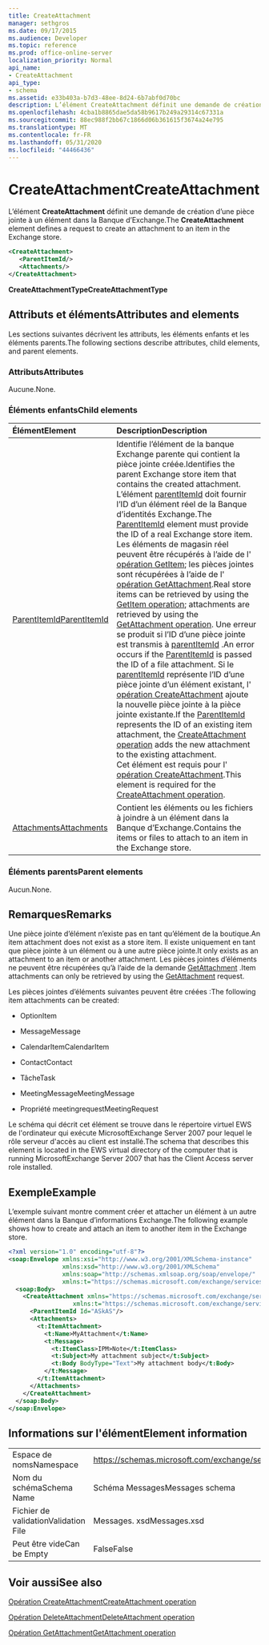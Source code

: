 ```yaml
---
title: CreateAttachment
manager: sethgros
ms.date: 09/17/2015
ms.audience: Developer
ms.topic: reference
ms.prod: office-online-server
localization_priority: Normal
api_name:
- CreateAttachment
api_type:
- schema
ms.assetid: e33b403a-b7d3-48ee-8d24-6b7abf0d70bc
description: L’élément CreateAttachment définit une demande de création d’une pièce jointe à un élément dans la Banque d’Exchange.
ms.openlocfilehash: 4cba1b8865dae5da58b9617b249a29314c67331a
ms.sourcegitcommit: 88ec988f2bb67c1866d06b361615f3674a24e795
ms.translationtype: MT
ms.contentlocale: fr-FR
ms.lasthandoff: 05/31/2020
ms.locfileid: "44466436"
---
```

# <a name="createattachment"></a><span data-ttu-id="797a5-103">CreateAttachment</span><span class="sxs-lookup"><span data-stu-id="797a5-103">CreateAttachment</span></span>

<span data-ttu-id="797a5-104">L’élément **CreateAttachment** définit une demande de création d’une pièce jointe à un élément dans la Banque d’Exchange.</span><span class="sxs-lookup"><span data-stu-id="797a5-104">The **CreateAttachment** element defines a request to create an attachment to an item in the Exchange store.</span></span> 
  
```xml
<CreateAttachment>
   <ParentItemId/>
   <Attachments/>
</CreateAttachment>
```

 <span data-ttu-id="797a5-105">**CreateAttachmentType**</span><span class="sxs-lookup"><span data-stu-id="797a5-105">**CreateAttachmentType**</span></span>
## <a name="attributes-and-elements"></a><span data-ttu-id="797a5-106">Attributs et éléments</span><span class="sxs-lookup"><span data-stu-id="797a5-106">Attributes and elements</span></span>

<span data-ttu-id="797a5-107">Les sections suivantes décrivent les attributs, les éléments enfants et les éléments parents.</span><span class="sxs-lookup"><span data-stu-id="797a5-107">The following sections describe attributes, child elements, and parent elements.</span></span>
  
### <a name="attributes"></a><span data-ttu-id="797a5-108">Attributs</span><span class="sxs-lookup"><span data-stu-id="797a5-108">Attributes</span></span>

<span data-ttu-id="797a5-109">Aucune.</span><span class="sxs-lookup"><span data-stu-id="797a5-109">None.</span></span>
  
### <a name="child-elements"></a><span data-ttu-id="797a5-110">Éléments enfants</span><span class="sxs-lookup"><span data-stu-id="797a5-110">Child elements</span></span>

|<span data-ttu-id="797a5-111">**Élément**</span><span class="sxs-lookup"><span data-stu-id="797a5-111">**Element**</span></span>|<span data-ttu-id="797a5-112">**Description**</span><span class="sxs-lookup"><span data-stu-id="797a5-112">**Description**</span></span>|
|:-----|:-----|
|[<span data-ttu-id="797a5-113">ParentItemId</span><span class="sxs-lookup"><span data-stu-id="797a5-113">ParentItemId</span></span>](parentitemid.md) <br/> |<span data-ttu-id="797a5-114">Identifie l’élément de la banque Exchange parente qui contient la pièce jointe créée.</span><span class="sxs-lookup"><span data-stu-id="797a5-114">Identifies the parent Exchange store item that contains the created attachment.</span></span> <span data-ttu-id="797a5-115">L’élément [parentItemId](parentitemid.md) doit fournir l’ID d’un élément réel de la Banque d’identités Exchange.</span><span class="sxs-lookup"><span data-stu-id="797a5-115">The [ParentItemId](parentitemid.md) element must provide the ID of a real Exchange store item.</span></span> <span data-ttu-id="797a5-116">Les éléments de magasin réel peuvent être récupérés à l’aide de l' [opération GetItem](getitem-operation.md); les pièces jointes sont récupérées à l’aide de l' [opération GetAttachment](getattachment-operation.md).</span><span class="sxs-lookup"><span data-stu-id="797a5-116">Real store items can be retrieved by using the [GetItem operation](getitem-operation.md); attachments are retrieved by using the [GetAttachment operation](getattachment-operation.md).</span></span> <span data-ttu-id="797a5-117">Une erreur se produit si l’ID d’une pièce jointe est transmis à [parentItemId](parentitemid.md) .</span><span class="sxs-lookup"><span data-stu-id="797a5-117">An error occurs if the [ParentItemId](parentitemid.md) is passed the ID of a file attachment.</span></span> <span data-ttu-id="797a5-118">Si le [parentItemId](parentitemid.md) représente l’ID d’une pièce jointe d’un élément existant, l' [opération CreateAttachment](createattachment-operation.md) ajoute la nouvelle pièce jointe à la pièce jointe existante.</span><span class="sxs-lookup"><span data-stu-id="797a5-118">If the [ParentItemId](parentitemid.md) represents the ID of an existing item attachment, the [CreateAttachment operation](createattachment-operation.md) adds the new attachment to the existing attachment.</span></span>  <br/> <span data-ttu-id="797a5-119">Cet élément est requis pour l' [opération CreateAttachment](createattachment-operation.md).</span><span class="sxs-lookup"><span data-stu-id="797a5-119">This element is required for the [CreateAttachment operation](createattachment-operation.md).</span></span>  <br/> |
|[<span data-ttu-id="797a5-120">Attachments</span><span class="sxs-lookup"><span data-stu-id="797a5-120">Attachments</span></span>](attachments-ex15websvcsotherref.md) <br/> |<span data-ttu-id="797a5-121">Contient les éléments ou les fichiers à joindre à un élément dans la Banque d’Exchange.</span><span class="sxs-lookup"><span data-stu-id="797a5-121">Contains the items or files to attach to an item in the Exchange store.</span></span>  <br/> |
   
### <a name="parent-elements"></a><span data-ttu-id="797a5-122">Éléments parents</span><span class="sxs-lookup"><span data-stu-id="797a5-122">Parent elements</span></span>

<span data-ttu-id="797a5-123">Aucun.</span><span class="sxs-lookup"><span data-stu-id="797a5-123">None.</span></span>
  
## <a name="remarks"></a><span data-ttu-id="797a5-124">Remarques</span><span class="sxs-lookup"><span data-stu-id="797a5-124">Remarks</span></span>

<span data-ttu-id="797a5-125">Une pièce jointe d’élément n’existe pas en tant qu’élément de la boutique.</span><span class="sxs-lookup"><span data-stu-id="797a5-125">An item attachment does not exist as a store item.</span></span> <span data-ttu-id="797a5-126">Il existe uniquement en tant que pièce jointe à un élément ou à une autre pièce jointe.</span><span class="sxs-lookup"><span data-stu-id="797a5-126">It only exists as an attachment to an item or another attachment.</span></span> <span data-ttu-id="797a5-127">Les pièces jointes d’éléments ne peuvent être récupérées qu’à l’aide de la demande [GetAttachment](getattachment.md) .</span><span class="sxs-lookup"><span data-stu-id="797a5-127">Item attachments can only be retrieved by using the [GetAttachment](getattachment.md) request.</span></span> 
  
<span data-ttu-id="797a5-128">Les pièces jointes d’éléments suivantes peuvent être créées :</span><span class="sxs-lookup"><span data-stu-id="797a5-128">The following item attachments can be created:</span></span>
  
- <span data-ttu-id="797a5-129">Option</span><span class="sxs-lookup"><span data-stu-id="797a5-129">Item</span></span>
    
- <span data-ttu-id="797a5-130">Message</span><span class="sxs-lookup"><span data-stu-id="797a5-130">Message</span></span>
    
- <span data-ttu-id="797a5-131">CalendarItem</span><span class="sxs-lookup"><span data-stu-id="797a5-131">CalendarItem</span></span>
    
- <span data-ttu-id="797a5-132">Contact</span><span class="sxs-lookup"><span data-stu-id="797a5-132">Contact</span></span>
    
- <span data-ttu-id="797a5-133">Tâche</span><span class="sxs-lookup"><span data-stu-id="797a5-133">Task</span></span>
    
- <span data-ttu-id="797a5-134">MeetingMessage</span><span class="sxs-lookup"><span data-stu-id="797a5-134">MeetingMessage</span></span>
    
- <span data-ttu-id="797a5-135">Propriété meetingrequest</span><span class="sxs-lookup"><span data-stu-id="797a5-135">MeetingRequest</span></span>
    
<span data-ttu-id="797a5-136">Le schéma qui décrit cet élément se trouve dans le répertoire virtuel EWS de l'ordinateur qui exécute MicrosoftExchange Server 2007 pour lequel le rôle serveur d'accès au client est installé.</span><span class="sxs-lookup"><span data-stu-id="797a5-136">The schema that describes this element is located in the EWS virtual directory of the computer that is running MicrosoftExchange Server 2007 that has the Client Access server role installed.</span></span>
  
## <a name="example"></a><span data-ttu-id="797a5-137">Exemple</span><span class="sxs-lookup"><span data-stu-id="797a5-137">Example</span></span>

<span data-ttu-id="797a5-138">L’exemple suivant montre comment créer et attacher un élément à un autre élément dans la Banque d’informations Exchange.</span><span class="sxs-lookup"><span data-stu-id="797a5-138">The following example shows how to create and attach an item to another item in the Exchange store.</span></span>
  
```XML
<?xml version="1.0" encoding="utf-8"?>
<soap:Envelope xmlns:xsi="http://www.w3.org/2001/XMLSchema-instance"
               xmlns:xsd="http://www.w3.org/2001/XMLSchema"
               xmlns:soap="http://schemas.xmlsoap.org/soap/envelope/"
               xmlns:t="https://schemas.microsoft.com/exchange/services/2006/types">
  <soap:Body>
    <CreateAttachment xmlns="https://schemas.microsoft.com/exchange/services/2006/messages" 
                  xmlns:t="https://schemas.microsoft.com/exchange/services/2006/types">
      <ParentItemId Id="ASkAS"/>
      <Attachments>
        <t:ItemAttachment>
          <t:Name>MyAttachment</t:Name>
          <t:Message>
            <t:ItemClass>IPM>Note</t:ItemClass>
            <t:Subject>My attachment subject</t:Subject>
            <t:Body BodyType="Text">My attachment body</t:Body>
          </t:Message>
        </t:ItemAttachment>
      </Attachments>
    </CreateAttachment>
  </soap:Body>
</soap:Envelope>
```

## <a name="element-information"></a><span data-ttu-id="797a5-139">Informations sur l'élément</span><span class="sxs-lookup"><span data-stu-id="797a5-139">Element information</span></span>

|||
|:-----|:-----|
|<span data-ttu-id="797a5-140">Espace de noms</span><span class="sxs-lookup"><span data-stu-id="797a5-140">Namespace</span></span>  <br/> |https://schemas.microsoft.com/exchange/services/2006/messages  <br/> |
|<span data-ttu-id="797a5-141">Nom du schéma</span><span class="sxs-lookup"><span data-stu-id="797a5-141">Schema Name</span></span>  <br/> |<span data-ttu-id="797a5-142">Schéma Messages</span><span class="sxs-lookup"><span data-stu-id="797a5-142">Messages schema</span></span>  <br/> |
|<span data-ttu-id="797a5-143">Fichier de validation</span><span class="sxs-lookup"><span data-stu-id="797a5-143">Validation File</span></span>  <br/> |<span data-ttu-id="797a5-144">Messages. xsd</span><span class="sxs-lookup"><span data-stu-id="797a5-144">Messages.xsd</span></span>  <br/> |
|<span data-ttu-id="797a5-145">Peut être vide</span><span class="sxs-lookup"><span data-stu-id="797a5-145">Can be Empty</span></span>  <br/> |<span data-ttu-id="797a5-146">False</span><span class="sxs-lookup"><span data-stu-id="797a5-146">False</span></span>  <br/> |
   
## <a name="see-also"></a><span data-ttu-id="797a5-147">Voir aussi</span><span class="sxs-lookup"><span data-stu-id="797a5-147">See also</span></span>



[<span data-ttu-id="797a5-148">Opération CreateAttachment</span><span class="sxs-lookup"><span data-stu-id="797a5-148">CreateAttachment operation</span></span>](createattachment-operation.md)
  
[<span data-ttu-id="797a5-149">Opération DeleteAttachment</span><span class="sxs-lookup"><span data-stu-id="797a5-149">DeleteAttachment operation</span></span>](deleteattachment-operation.md)
  
[<span data-ttu-id="797a5-150">Opération GetAttachment</span><span class="sxs-lookup"><span data-stu-id="797a5-150">GetAttachment operation</span></span>](getattachment-operation.md)

